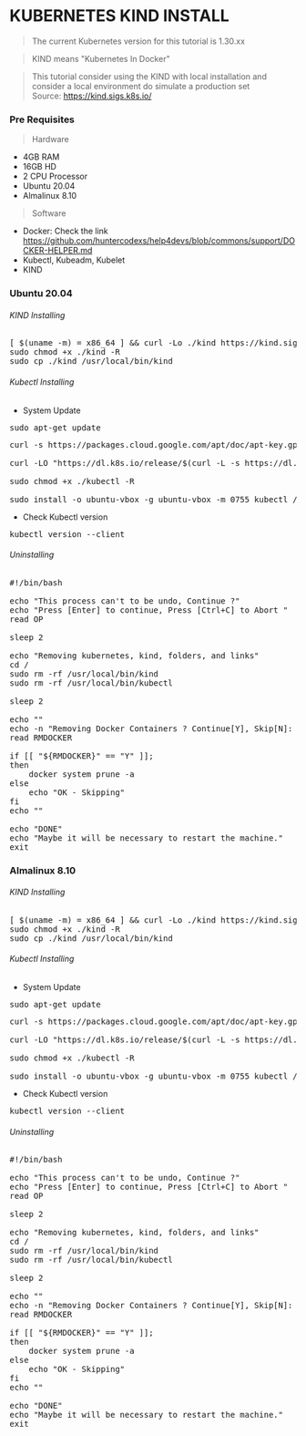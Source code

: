
# KUBERNETES KIND INSTALL

> The current Kubernetes version for this tutorial is 1.30.xx

> KIND means "Kubernetes In Docker"

> This tutorial consider using the KIND with local installation
> and consider a local environment do simulate a production set
> <br />
> Source: https://kind.sigs.k8s.io/

### Pre Requisites

> Hardware

- 4GB RAM
- 16GB HD
- 2 CPU Processor
- Ubuntu 20.04
- Almalinux 8.10

> Software

- Docker: Check the link https://github.com/huntercodexs/help4devs/blob/commons/support/DOCKER-HELPER.md
- Kubectl, Kubeadm, Kubelet
- KIND

### Ubuntu 20.04

###### KIND Installing

<pre>
[ $(uname -m) = x86_64 ] && curl -Lo ./kind https://kind.sigs.k8s.io/dl/v0.23.0/kind-linux-amd64
sudo chmod +x ./kind -R
sudo cp ./kind /usr/local/bin/kind
</pre>

###### Kubectl Installing

- System Update

<pre>
sudo apt-get update
</pre>

<pre>
curl -s https://packages.cloud.google.com/apt/doc/apt-key.gpg | sudo apt-key add

curl -LO "https://dl.k8s.io/release/$(curl -L -s https://dl.k8s.io/release/stable.txt)/bin/linux/amd64/kubectl"

sudo chmod +x ./kubectl -R

sudo install -o ubuntu-vbox -g ubuntu-vbox -m 0755 kubectl /usr/local/bin/kubectl
</pre>

- Check Kubectl version

<pre>
kubectl version --client
</pre>

###### Uninstalling

<pre>
#!/bin/bash

echo "This process can't to be undo, Continue ?"
echo "Press [Enter] to continue, Press [Ctrl+C] to Abort "
read OP

sleep 2

echo "Removing kubernetes, kind, folders, and links"
cd /
sudo rm -rf /usr/local/bin/kind
sudo rm -rf /usr/local/bin/kubectl

sleep 2

echo ""
echo -n "Removing Docker Containers ? Continue[Y], Skip[N]: "
read RMDOCKER

if [[ "${RMDOCKER}" == "Y" ]]; 
then 
    docker system prune -a
else
    echo "OK - Skipping"
fi
echo ""

echo "DONE"
echo "Maybe it will be necessary to restart the machine."
exit
</pre>

### Almalinux 8.10

###### KIND Installing

<pre>
[ $(uname -m) = x86_64 ] && curl -Lo ./kind https://kind.sigs.k8s.io/dl/v0.23.0/kind-linux-amd64
sudo chmod +x ./kind -R
sudo cp ./kind /usr/local/bin/kind
</pre>

###### Kubectl Installing

- System Update

<pre>
sudo apt-get update
</pre>

<pre>
curl -s https://packages.cloud.google.com/apt/doc/apt-key.gpg | sudo apt-key add

curl -LO "https://dl.k8s.io/release/$(curl -L -s https://dl.k8s.io/release/stable.txt)/bin/linux/amd64/kubectl"

sudo chmod +x ./kubectl -R

sudo install -o ubuntu-vbox -g ubuntu-vbox -m 0755 kubectl /usr/local/bin/kubectl
</pre>

- Check Kubectl version

<pre>
kubectl version --client
</pre>

###### Uninstalling

<pre>
#!/bin/bash

echo "This process can't to be undo, Continue ?"
echo "Press [Enter] to continue, Press [Ctrl+C] to Abort "
read OP

sleep 2

echo "Removing kubernetes, kind, folders, and links"
cd /
sudo rm -rf /usr/local/bin/kind
sudo rm -rf /usr/local/bin/kubectl

sleep 2

echo ""
echo -n "Removing Docker Containers ? Continue[Y], Skip[N]: "
read RMDOCKER

if [[ "${RMDOCKER}" == "Y" ]]; 
then 
    docker system prune -a
else
    echo "OK - Skipping"
fi
echo ""

echo "DONE"
echo "Maybe it will be necessary to restart the machine."
exit
</pre>